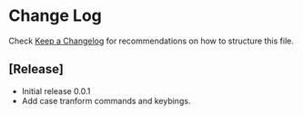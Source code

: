 # Change Log

Check [Keep a Changelog](http://keepachangelog.com/) for recommendations on how to structure this file.

## [Release]

- Initial release 0.0.1
- Add case tranform commands and keybings.
